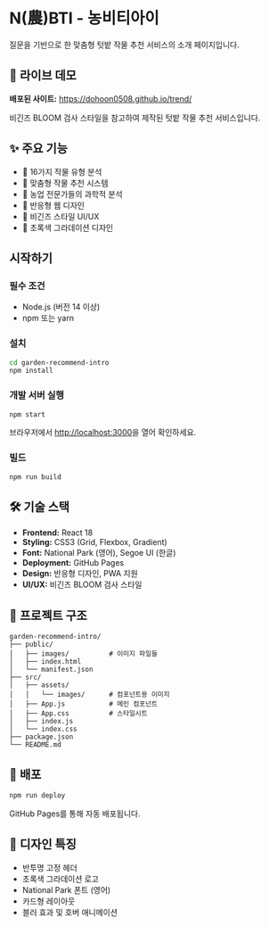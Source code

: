 # N(農)BTI - 농비티아이

질문을 기반으로 한 맞춤형 텃밭 작물 추천 서비스의 소개 페이지입니다.

## 🌱 라이브 데모

**배포된 사이트:** https://dohoon0508.github.io/trend/

비긴즈 BLOOM 검사 스타일을 참고하여 제작된 텃밭 작물 추천 서비스입니다.

## ✨ 주요 기능

- 🌿 16가지 작물 유형 분석
- 🎯 맞춤형 작물 추천 시스템
- 🔬 농업 전문가들의 과학적 분석
- 📱 반응형 웹 디자인
- 🎨 비긴즈 스타일 UI/UX
- 🌈 초록색 그라데이션 디자인

## 시작하기

### 필수 조건

- Node.js (버전 14 이상)
- npm 또는 yarn

### 설치

```bash
cd garden-recommend-intro
npm install
```

### 개발 서버 실행

```bash
npm start
```

브라우저에서 [http://localhost:3000](http://localhost:3000)을 열어 확인하세요.

### 빌드

```bash
npm run build
```

## 🛠 기술 스택

- **Frontend:** React 18
- **Styling:** CSS3 (Grid, Flexbox, Gradient)
- **Font:** National Park (영어), Segoe UI (한글)
- **Deployment:** GitHub Pages
- **Design:** 반응형 디자인, PWA 지원
- **UI/UX:** 비긴즈 BLOOM 검사 스타일

## 📁 프로젝트 구조

```
garden-recommend-intro/
├── public/
│   ├── images/          # 이미지 파일들
│   ├── index.html
│   └── manifest.json
├── src/
│   ├── assets/
│   │   └── images/      # 컴포넌트용 이미지
│   ├── App.js           # 메인 컴포넌트
│   ├── App.css          # 스타일시트
│   ├── index.js
│   └── index.css
├── package.json
└── README.md
```

## 🚀 배포

```bash
npm run deploy
```

GitHub Pages를 통해 자동 배포됩니다.

## 🎨 디자인 특징

- 반투명 고정 헤더
- 초록색 그라데이션 로고
- National Park 폰트 (영어)
- 카드형 레이아웃
- 블러 효과 및 호버 애니메이션 